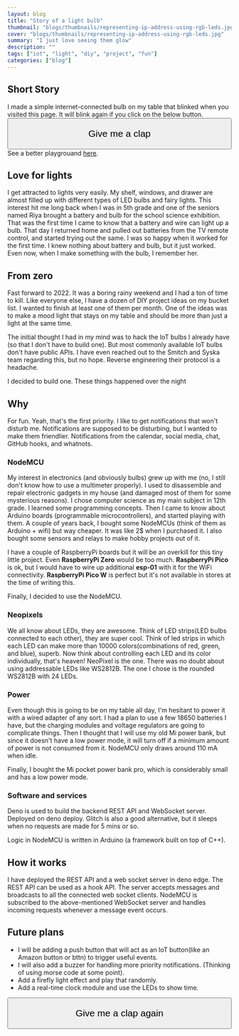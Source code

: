 ```yaml
---   
layout: blog
title: "Story of a light bulb"
thumbnail: "blogs/thumbnails/representing-ip-address-using-rgb-leds.jpg"
cover: "blogs/thumbnails/representing-ip-address-using-rgb-leds.jpg"
summary: "I just love seeing them glow"
description: ""
tags: ["iot", "light", "diy", "project", "fun"]
categories: ["blog"]
---
```


## Short Story
I made a simple internet-connected bulb on my table that blinked when you visited this page.
It will blink again if you click on the below button.
<button class="button send-message-button" style="width: 100%; padding: 1em 1.5em; font-size: 1.5em;">Give me a clap</button>
See a better playgrouand [here](https://globo.deno.dev/).

## Love for lights
I get attracted to lights very easily. My shelf, windows, and drawer are almost filled up with different types of LED bulbs and fairy lights.
This interest hit me long back when I was in 5th grade and one of the seniors named Riya brought a battery and bulb for the school science exhibition.
That was the first time I came to know that a battery and wire can light up a bulb. That day I returned home and pulled out batteries from the TV remote control, and started trying out the same.
I was so happy when it worked for the first time. I knew nothing about battery and bulb, but it just worked. Even now, when I make something with the bulb, I remember her.

## From zero
Fast forward to 2022. It was a boring rainy weekend and I had a ton of time to kill. Like everyone else, I have a dozen of DIY project ideas on my bucket list. I wanted to finish at least one of them per month. One of the ideas was to make a mood light that stays on my table and should be more than just a light at the same time.

The initial thought I had in my mind was to hack the IoT bulbs I already have (so that I don't have to build one). But most commonly available IoT bulbs don't have public APIs. I have even reached out to the Smitch and Syska team regarding this, but no hope. Reverse engineering their protocol is a headache.

I decided to build one. These things happened over the night

## Why
For fun. Yeah, that's the first priority.
I like to get notifications that won't disturb me. Notifications are supposed to be disturbing, but I wanted to make them friendlier. Notifications from the calendar, social media, chat, GitHub hooks, and whatnots.

### NodeMCU
My interest in electronics (and obviously bulbs) grew up with me (no, I still don't know how to use a multimeter properly). I used to disassemble and repair electronic gadgets in my house (and damaged most of them for some mysterious reasons).
I chose computer science as my main subject in 12th grade. I learned some programming concepts. Then I came to know about Arduino boards (programmable microcontrollers), and started playing with them.
A couple of years back, I bought some NodeMCUs (think of them as Arduino + wifi) but way cheaper. It was like 2$ when I purchased it. I also bought some sensors and relays to make hobby projects out of it.

I have a couple of RaspberryPi boards but it will be an overkill for this tiny little project. Even **RaspberryPi Zero** would be too much. **RaspberryPi Pico** is ok, but I would have to wire up additional **esp-01** with it for the WiFi connectivity. **RaspberryPi Pico W** is perfect but it's not available in stores at the time of writing this.

Finally, I decided to use the NodeMCU.

### Neopixels
We all know about LEDs, they are awesome. Think of LED strips(LED bulbs connected to each other), they are super cool. Think of led strips in which each LED can make more than 10000 colors(combinations of red, green, and blue), superb.
Now think about controlling each LED and its color individually, that's heaven!
NeoPixel is the one.
There was no doubt about using addressable LEDs like WS2812B. The one I chose is the rounded WS2812B with 24 LEDs.

### Power
Even though this is going to be on my table all day, I'm hesitant to power it with a wired adapter of any sort. I had a plan to use a few 18650 batteries I have, but the charging modules and voltage regulators are going to complicate things. Then I thought that I will use my old Mi power bank, but since it doesn't have a low power mode, it will turn off if a minimum amount of power is not consumed from it. NodeMCU only draws around 110 mA when idle.

Finally, I bought the Mi pocket power bank pro, which is considerably small and has a low power mode.

### Software and services
Deno is used to build the backend REST API and WebSocket server. Deployed on deno deploy. Glitch is also a good alternative, but it sleeps when no requests are made for 5 mins or so.

Logic in NodeMCU is written in Arduino (a framework built on top of C++).

## How it works
I have deployed the REST API and a web socket server in deno edge. The REST API can be used as a hook API. The server accepts messages and broadcasts to all the connected web socket clients. NodeMCU is subscribed to the above-mentioned WebSocket server and handles incoming requests whenever a message event occurs.

## Future plans
- I will be adding a push button that will act as an IoT button(like an Amazon button or bttn) to trigger useful events.
- I will also add a buzzer for handling more priority notifications. (Thinking of using morse code at some point).
- Add a firefly light effect and play that randomly.
- Add a real-time clock module and use the LEDs to show time.

<button class="button send-message-button" style="width: 100%; padding: 1em 1.5em; font-size: 1.5em;">Give me a clap again</button>

<script>
    const sendMessageButton = document.getElementsByClassName('send-message-button')[0];
    const url = `wss://globo.deno.dev`;
    const socket = new WebSocket(url);
    
    sendMessageButton.addEventListener('click', () => {
        console.log("sending...")
        socket.send(JSON.stringify({ r: 255, g: 255, b: 0 }));
    })

    // Connection opened
    socket.addEventListener('open', function (event) {
        socket.send(JSON.stringify({ r: 255, g: 255, b: 0 }));
    });

    // Listen for messages
    socket.addEventListener('message', function (event) {
        console.log('Message from server ', event.data);
    });

    function sendMessage(message){
        socket.send(message);
    }
</script>
